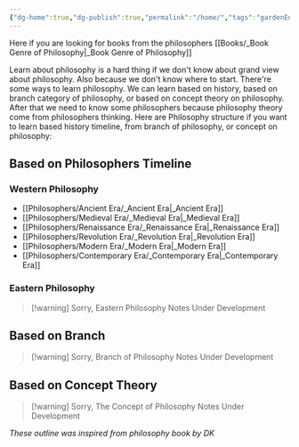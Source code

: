 ```yaml
---
{"dg-home":true,"dg-publish":true,"permalink":"/home/","tags":"gardenEntry","dgPassFrontmatter":true}
---
```


Here if you are looking for books from the philosophers [[Books/_Book Genre of Philosophy\|_Book Genre of Philosophy]]

Learn about philosophy is a hard thing if we don't know about grand view about philosophy. Also because we don't know where to start. There're some ways to learn philosophy. We can learn based on history, based on branch category of philosophy, or based on concept theory on philosophy. After that we need to know some philosophers because philosophy theory come from philosophers thinking. Here are Philosophy structure if you want to learn based history timeline, from branch of philosophy, or concept on philosophy:

## Based on Philosophers Timeline
### Western Philosophy

<div class="transclusion internal-embed is-loaded"><div class="markdown-embed">



- [[Philosophers/Ancient Era/_Ancient Era\|_Ancient Era]]
- [[Philosophers/Medieval Era/_Medieval Era\|_Medieval Era]]
- [[Philosophers/Renaissance Era/_Renaissance Era\|_Renaissance Era]]
- [[Philosophers/Revolution Era/_Revolution Era\|_Revolution Era]]
- [[Philosophers/Modern Era/_Modern Era\|_Modern Era]]
- [[Philosophers/Contemporary Era/_Contemporary Era\|_Contemporary Era]]

</div></div>

### Eastern Philosophy
> [!warning]  Sorry, Eastern Philosophy Notes Under Development

## Based on Branch

<div class="transclusion internal-embed is-loaded"><div class="markdown-embed">



> [!warning]  Sorry, Branch of Philosophy Notes Under Development

</div></div>


## Based on Concept Theory

<div class="transclusion internal-embed is-loaded"><div class="markdown-embed">




> [!warning]  Sorry, The Concept of Philosophy Notes Under Development

</div></div>



_These outline was inspired from philosophy book by DK_